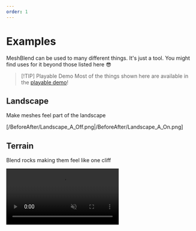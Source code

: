 ```yaml
---
order: 1
---
```


# Examples

MeshBlend can be used to many different things. It's just a tool. You might find uses for it beyond those listed here 😎

> [!TIP] Playable Demo
> Most of the things shown here are available in the [playable demo](<Playable Demo.md>)!

## Landscape

Make meshes feel part of the landscape

[/BeforeAfter/Landscape_A_Off.png|/BeforeAfter/Landscape_A_On.png]

## Terrain

Blend rocks making them feel like one cliff

<video controls src="./MeshBlend_Rocks.mp4" autoplay muted loop />

---

[/BeforeAfter/Cave_B_Off.png|/BeforeAfter/Cave_B_On.png]

---

[/BeforeAfter/Terrain_A_Off.png|/BeforeAfter/Terrain_A_On.png]

## Snow

Make snow meshes look like one winter landscape.

[/BeforeAfter/Snow_Off.png|/BeforeAfter/Snow_On.png]

## Kitbash seams

Even perfect kits can have tiny seams between them. Using a small blend is a good way to help remove those tiny imperfections. 

[/BeforeAfter/Kitbash_Wall_Off.png|/BeforeAfter/Kitbash_Wall_On.png]

---

Or use it to blend larger pieces together.

[/BeforeAfter/Tree_Off.png|/BeforeAfter/Tree_On.png]

---

Or really small pieces.

[/BeforeAfter/Bat_Off.png|/BeforeAfter/Bat_On.png]

## Reduce foliage seams

Using a small blend is a good way to help remove those seams where foliage intersects with the ground.

[/BeforeAfter/Grass_Off.png|/BeforeAfter/Grass_On.png]

## Blend inner-mesh seams

Using vertex color or a mask you can even do inner-mesh seam blending.

<video controls src="./MeshBlend - Vertex blending.mp4" autoplay muted loop />

---

[/BeforeAfter/Trunk_Off.png|/BeforeAfter/Trunk_On.png]